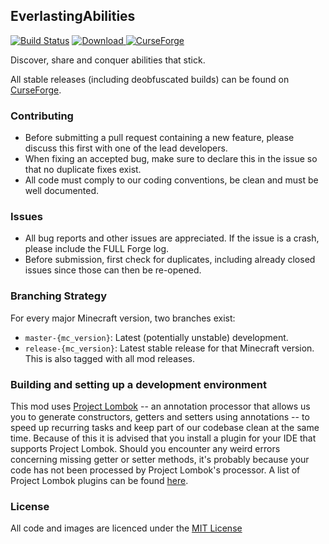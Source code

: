 ## EverlastingAbilities

[![Build Status](https://travis-ci.org/CyclopsMC/EverlastingAbilities.svg?branch=master-1.9)](https://travis-ci.org/CyclopsMC/EverlastingAbilities)
[![Download](https://api.bintray.com/packages/cyclopsmc/dev/EverlastingAbilities/images/download.svg) ](https://bintray.com/cyclopsmc/dev/EverlastingAbilities/_latestVersion)
[![CurseForge](http://cf.way2muchnoise.eu/full_248353_downloads.svg)](http://minecraft.curseforge.com/projects/248353)

Discover, share and conquer abilities that stick.

All stable releases (including deobfuscated builds) can be found on [CurseForge](http://minecraft.curseforge.com/mc-mods/248353/files).

### Contributing
* Before submitting a pull request containing a new feature, please discuss this first with one of the lead developers.
* When fixing an accepted bug, make sure to declare this in the issue so that no duplicate fixes exist.
* All code must comply to our coding conventions, be clean and must be well documented.

### Issues
* All bug reports and other issues are appreciated. If the issue is a crash, please include the FULL Forge log.
* Before submission, first check for duplicates, including already closed issues since those can then be re-opened.

### Branching Strategy

For every major Minecraft version, two branches exist:

* `master-{mc_version}`: Latest (potentially unstable) development.
* `release-{mc_version}`: Latest stable release for that Minecraft version. This is also tagged with all mod releases.

### Building and setting up a development environment

This mod uses [Project Lombok](http://projectlombok.org/) -- an annotation processor that allows us you to generate constructors, getters and setters using annotations -- to speed up recurring tasks and keep part of our codebase clean at the same time. Because of this it is advised that you install a plugin for your IDE that supports Project Lombok. Should you encounter any weird errors concerning missing getter or setter methods, it's probably because your code has not been processed by Project Lombok's processor. A list of Project Lombok plugins can be found [here](http://projectlombok.org/download.htm).

### License
All code and images are licenced under the [MIT License](https://github.com/CyclopsMC/EverlastingAbilities/blob/master-1.8/LICENSE.txt)
